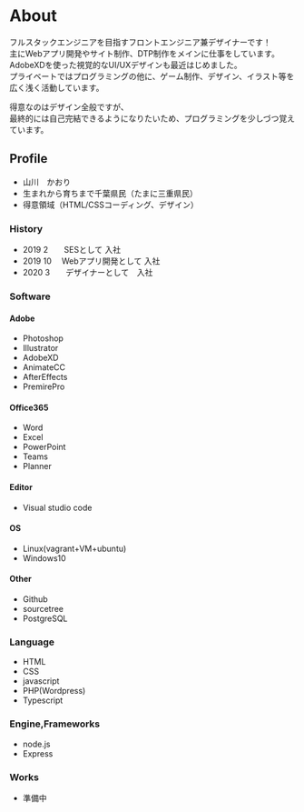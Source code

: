 # About

フルスタックエンジニアを目指すフロントエンジニア兼デザイナーです！  
主にWebアプリ開発やサイト制作、DTP制作をメインに仕事をしています。  
AdobeXDを使った視覚的なUI/UXデザインも最近はじめました。  
プライベートではプログラミングの他に、ゲーム制作、デザイン、イラスト等を広く浅く活動しています。  
  
得意なのはデザイン全般ですが、  
最終的には自己完結できるようになりたいため、プログラミングを少しづつ覚えています。  

## Profile
- 山川　かおり
- 生まれから育ちまで千葉県民（たまに三重県民）
- 得意領域（HTML/CSSコーディング、デザイン）

### History
- 2019 2　　SESとして 入社
- 2019 10 　Webアプリ開発として 入社
- 2020 3　　デザイナーとして　入社


### Software
#### Adobe
- Photoshop
- Illustrator
- AdobeXD
- AnimateCC
- AfterEffects
- PremirePro

#### Office365
- Word
- Excel
- PowerPoint
- Teams
- Planner

#### Editor
- Visual studio code

#### OS
- Linux(vagrant+VM+ubuntu)
- Windows10

#### Other
- Github
- sourcetree
- PostgreSQL

### Language
- HTML
- CSS
- javascript
- PHP(Wordpress)
- Typescript

### Engine,Frameworks
- node.js
- Express

### Works
- 準備中
